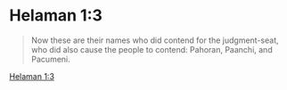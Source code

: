 # Helaman 1:3

> Now these are their names who did contend for the judgment-seat, who did also cause the people to contend: Pahoran, Paanchi, and Pacumeni.

[Helaman 1:3](https://www.churchofjesuschrist.org/study/scriptures/bofm/hel/1?lang=eng&id=p3#p3)


